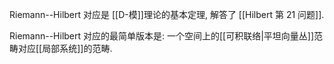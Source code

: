 Riemann--Hilbert 对应是 [[D-模]]理论的基本定理, 解答了 [[Hilbert 第 21 问题]].

Riemann--Hilbert 对应的最简单版本是: 一个空间上的[[可积联络|平坦向量丛]]范畴对应[[局部系统]]的范畴.

